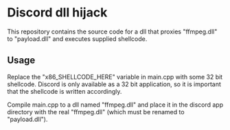 # Discord dll hijack
This repository contains the source code for a dll that proxies "ffmpeg.dll" to "payload.dll" and executes supplied shellcode.

## Usage
Replace the "x86_SHELLCODE_HERE" variable in main.cpp with some 32 bit shellcode. Discord is only available as a 32 bit application, so it is important that the shellcode is written accordingly.

Compile main.cpp to a dll named "ffmpeg.dll" and place it in the discord app directory with the real "ffmpeg.dll" (which must be renamed to "payload.dll").

